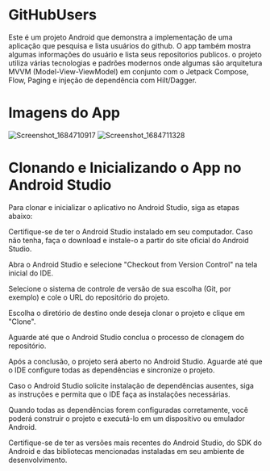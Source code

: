# GitHubUsers
Este é um projeto Android que demonstra a implementação de uma aplicação que pesquisa e  lista usuários do github.
O app também mostra algumas informações do usuário e lista seus repositorios publicos.
o projeto utiliza várias tecnologias e padrões modernos onde algumas são arquitetura MVVM (Model-View-ViewModel) em conjunto com o Jetpack Compose, Flow, Paging e injeção de dependência com Hilt/Dagger.

# Imagens do App
![Screenshot_1684710917](https://github.com/gleisonTi/GitHubUsers/assets/26177219/a644038c-d14c-4f82-a263-ce699d1a0dd6)
![Screenshot_1684711328](https://github.com/gleisonTi/GitHubUsers/assets/26177219/c99858f7-95ce-4e03-9181-82f57393c09f)


# Clonando e Inicializando o App no Android Studio

Para clonar e inicializar o aplicativo no Android Studio, siga as etapas abaixo:

Certifique-se de ter o Android Studio instalado em seu computador. Caso não tenha, faça o download e instale-o a partir do site oficial do Android Studio.

Abra o Android Studio e selecione "Checkout from Version Control" na tela inicial do IDE.

Selecione o sistema de controle de versão de sua escolha (Git, por exemplo) e cole o URL do repositório do projeto.

Escolha o diretório de destino onde deseja clonar o projeto e clique em "Clone".

Aguarde até que o Android Studio conclua o processo de clonagem do repositório.

Após a conclusão, o projeto será aberto no Android Studio. Aguarde até que o IDE configure todas as dependências e sincronize o projeto.

Caso o Android Studio solicite instalação de dependências ausentes, siga as instruções e permita que o IDE faça as instalações necessárias.

Quando todas as dependências forem configuradas corretamente, você poderá construir o projeto e executá-lo em um dispositivo ou emulador Android.

Certifique-se de ter as versões mais recentes do Android Studio, do SDK do Android e das bibliotecas mencionadas instaladas em seu ambiente de desenvolvimento.
